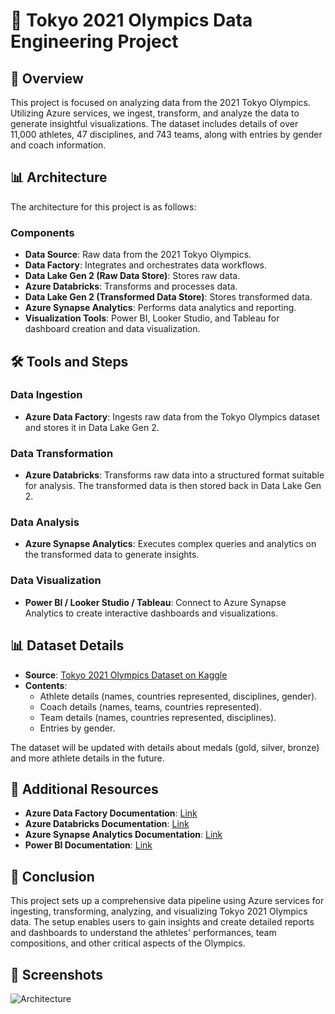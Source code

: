 # 🏅 Tokyo 2021 Olympics Data Engineering Project

## 📝 Overview
This project is focused on analyzing data from the 2021 Tokyo Olympics. Utilizing Azure services, we ingest, transform, and analyze the data to generate insightful visualizations. The dataset includes details of over 11,000 athletes, 47 disciplines, and 743 teams, along with entries by gender and coach information.

## 📊 Architecture
The architecture for this project is as follows:



### Components
- **Data Source**: Raw data from the 2021 Tokyo Olympics.
- **Data Factory**: Integrates and orchestrates data workflows.
- **Data Lake Gen 2 (Raw Data Store)**: Stores raw data.
- **Azure Databricks**: Transforms and processes data.
- **Data Lake Gen 2 (Transformed Data Store)**: Stores transformed data.
- **Azure Synapse Analytics**: Performs data analytics and reporting.
- **Visualization Tools**: Power BI, Looker Studio, and Tableau for dashboard creation and data visualization.

## 🛠️ Tools and Steps

### Data Ingestion
- **Azure Data Factory**: Ingests raw data from the Tokyo Olympics dataset and stores it in Data Lake Gen 2.

### Data Transformation
- **Azure Databricks**: Transforms raw data into a structured format suitable for analysis. The transformed data is then stored back in Data Lake Gen 2.

### Data Analysis
- **Azure Synapse Analytics**: Executes complex queries and analytics on the transformed data to generate insights.

### Data Visualization
- **Power BI / Looker Studio / Tableau**: Connect to Azure Synapse Analytics to create interactive dashboards and visualizations.

## 📊 Dataset Details
- **Source**: [Tokyo 2021 Olympics Dataset on Kaggle](https://www.kaggle.com/datasets/arjunprasadsarkhel/2021-olympics-in-tokyo)
- **Contents**:
  - Athlete details (names, countries represented, disciplines, gender).
  - Coach details (names, teams, countries represented).
  - Team details (names, countries represented, disciplines).
  - Entries by gender.

The dataset will be updated with details about medals (gold, silver, bronze) and more athlete details in the future.

## 🔗 Additional Resources
- **Azure Data Factory Documentation**: [Link](https://docs.microsoft.com/en-us/azure/data-factory/)
- **Azure Databricks Documentation**: [Link](https://docs.microsoft.com/en-us/azure/databricks/)
- **Azure Synapse Analytics Documentation**: [Link](https://docs.microsoft.com/en-us/azure/synapse-analytics/)
- **Power BI Documentation**: [Link](https://docs.microsoft.com/en-us/power-bi/)

## 📝 Conclusion
This project sets up a comprehensive data pipeline using Azure services for ingesting, transforming, analyzing, and visualizing Tokyo 2021 Olympics data. The setup enables users to gain insights and create detailed reports and dashboards to understand the athletes' performances, team compositions, and other critical aspects of the Olympics.

## 📸 Screenshots
![Architecture](https://github.com/user-attachments/assets/52568f16-43e4-45f4-8e92-37ae361fe2e2)
